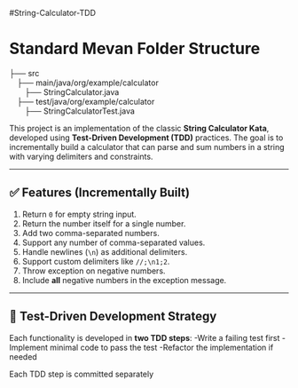 #String-Calculator-TDD

# Standard Mevan Folder Structure

├── src <br>
&emsp;├── main/java/org/example/calculator <br>
&emsp;&emsp;├── StringCalculator.java <br>
&emsp;├── test/java/org/example/calculator <br>
&emsp;&emsp;├── StringCalculatorTest.java <br>

This project is an implementation of the classic **String Calculator Kata**, developed using **Test-Driven Development (TDD)** practices. The goal is to incrementally build a calculator that can parse and sum numbers in a string with varying delimiters and constraints.

---

## ✅ Features (Incrementally Built)

1. Return `0` for empty string input.
2. Return the number itself for a single number.
3. Add two comma-separated numbers.
4. Support any number of comma-separated values.
5. Handle newlines (`\n`) as additional delimiters.
6. Support custom delimiters like `//;\n1;2`.
7. Throw exception on negative numbers.
8. Include **all** negative numbers in the exception message.

---

## 🧪 Test-Driven Development Strategy

Each functionality is developed in **two TDD steps**:
-Write a failing test first
-Implement minimal code to pass the test
-Refactor the implementation if needed

Each TDD step is committed separately
